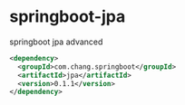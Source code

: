 # springboot-jpa
springboot jpa advanced

```xml
<dependency>
  <groupId>com.chang.springboot</groupId>
  <artifactId>jpa</artifactId>
  <version>0.1.1</version>
</dependency>
```

